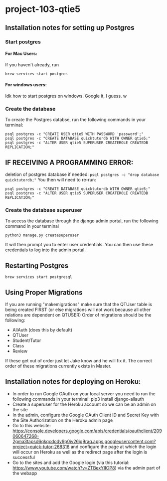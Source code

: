 # project-103-qtie5

## Installation notes for setting up Postgres
### Start postgres
#### For Mac Users:
If you haven't already, run 
````
brew services start postgres
````
#### For windows users: 
Idk how to start postgres on windows. Google it, I guess. w

### Create the database 
To create the Postgres databse, run the following commands in your terminal:
````
psql postgres -c "CREATE USER qtie5 WITH PASSWORD 'password';"
psql postgres -c "CREATE DATABASE quicktutordb WITH OWNER qtie5;"
psql postgres -c "ALTER USER qtie5 SUPERUSER CREATEROLE CREATEDB REPLICATION;"
````

## IF RECEIVING A PROGRAMMING ERROR:
deletion of postgres database if needed:
````psql postgres -c "drop database quicktutordb;"````
You then will need to re-run: 
````
psql postgres -c "CREATE DATABASE quicktutordb WITH OWNER qtie5;"
psql postgres -c "ALTER USER qtie5 SUPERUSER CREATEROLE CREATEDB REPLICATION;"
````

### Create the database superuser

To access the database through the django admin portal, run the following command in your terminal 
````
python3 manage.py createsuperuser
```` 
It will then prompt you to enter user credentials. You can then use these credentials to log into the admin portal.

## Restarting Postgres
````
brew services start postgresql  
````

## Using Proper Migrations
If you are running "makemigrations" make sure that the QTUser table is being created FIRST (or else migrations will not work because all other relations are dependent on QTUSER) Order of migrations should be the following:
- AllAuth (does this by default)
- QTUser
- Student/Tutor
- Class
- Review

If these get out of order just let Jake know and he will fix it. The correct order of these migrations currently exists in Master.

## Installation notes for deploying on Heroku:
- In order to run Google OAuth on your local server you need to run the following commands in your terminal:
    pip3 install django-allauth
- Create a superuser for the Heroku account so we can be an admin on the site 
- In the admin, configure the Google OAuth Client ID and Secret Key with the Site Authorization on the Heroku admin page
- Go to this website: https://console.developers.google.com/apis/credentials/oauthclient/209060647268-2gma3tapsd6qkqcdodv9p0jv26ig9raq.apps.googleusercontent.com?project=quick-tutor-268316 and configure the page at which the login will occur on Heroku as well as the redirect page after the login is successful
- Go to the sites and add the Google login (via this tutorial: https://www.youtube.com/watch?v=ZTBexYIIOP8) via the admin part of the webapp
